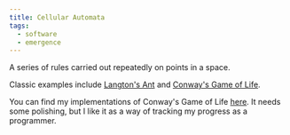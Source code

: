 ```yaml
---
title: Cellular Automata
tags:
  - software
  - emergence
---
```

A series of rules carried out repeatedly on points in a space. 

Classic examples include [Langton's Ant](https://en.wikipedia.org/wiki/Langton%27s_ant) and [Conway's Game of Life](https://en.wikipedia.org/wiki/Conway%27s_Game_of_Life). 

You can find my implementations of Conway's Game of Life [here](https://github.com/JELAshford/game-of-life). It needs some polishing, but I like it as a way of tracking my progress as a programmer. 